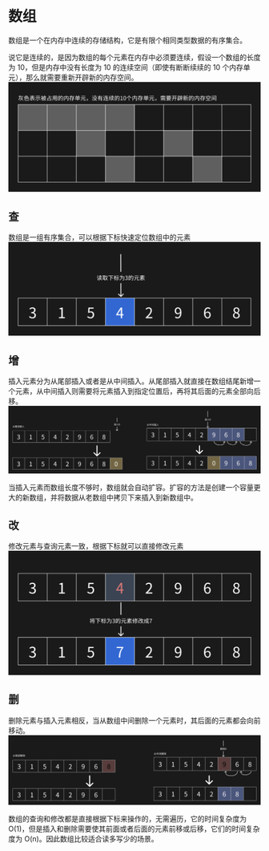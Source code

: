 # 数组

数组是一个在内存中连续的存储结构，它是有限个相同类型数据的有序集合。

说它是连续的，是因为数组的每个元素在内存中必须要连续，假设一个数组的长度为 10，但是内存中没有长度为 10 的连续空间（即使有断断续续的 10 个内存单元），那么就需要重新开辟新的内存空间。
![alt text](../images/array_strcu.png)

## 查

数组是一组有序集合，可以根据下标快速定位数组中的元素
![alt text](../images/array_query.png)

## 增

插入元素分为从尾部插入或者是从中间插入。从尾部插入就直接在数组结尾新增一个元素，从中间插入则需要将元素插入到指定位置后，再将其后面的元素全部向后移。
![alt text](../images/array_insert.png)

当插入元素而数组长度不够时，数组就会自动扩容。扩容的方法是创建一个容量更大的新数组，并将数据从老数组中拷贝下来插入到新数组中。

## 改

修改元素与查询元素一致，根据下标就可以直接修改元素
![alt text](../images/array_update.png)

## 删

删除元素与插入元素相反，当从数组中间删除一个元素时，其后面的元素都会向前移动。
![alt text](../images/array_delete.png)

数组的查询和修改都是直接根据下标来操作的，无需遍历，它的时间复杂度为 O(1)，但是插入和删除需要使其前面或者后面的元素前移或后移，它们的时间复杂度为 O(n)。因此数组比较适合读多写少的场景。
